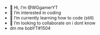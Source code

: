 - 👋 Hi, I’m @WGgamerYT
- 👀 I’m interested in coding
- 🌱 I’m currently learning how to code (still)
- 💞️ I’m looking to collaborate on i dont know
- dm me bobYT#1504

<!---
WGgamerYT/WGgamerYT is a ✨ special ✨ repository because its `README.md` (this file) appears on your GitHub profile.
You can click the Preview link to take a look at your changes.
--->
